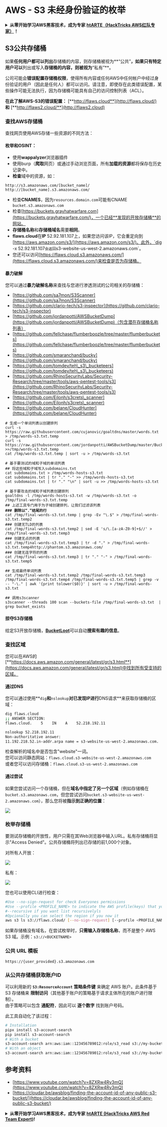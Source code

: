 # AWS - S3 未经身份验证的枚举

<details>

<summary><strong>从零开始学习AWS黑客技术，成为专家</strong> <a href="https://training.hacktricks.xyz/courses/arte"><strong>htARTE（HackTricks AWS红队专家）</strong></a><strong>！</strong></summary>

支持HackTricks的其他方式：

* 如果您想看到您的**公司在HackTricks中做广告**或**下载PDF格式的HackTricks**，请查看[**订阅计划**](https://github.com/sponsors/carlospolop)!
* 获取[**官方PEASS和HackTricks周边产品**](https://peass.creator-spring.com)
* 探索[**PEASS家族**](https://opensea.io/collection/the-peass-family)，我们的独家[NFT](https://opensea.io/collection/the-peass-family)收藏品
* **加入** 💬 [**Discord群**](https://discord.gg/hRep4RUj7f) 或 [**电报群**](https://t.me/peass) 或在**Twitter**上关注我们 🐦 [**@hacktricks_live**](https://twitter.com/hacktricks_live)**。**
* 通过向[**HackTricks**](https://github.com/carlospolop/hacktricks)和[**HackTricks Cloud**](https://github.com/carlospolop/hacktricks-cloud) github仓库提交PR来**分享您的黑客技巧**。

</details>

## S3公共存储桶

如果**任何用户都可以列出**存储桶的内容，则存储桶被视为**“公共”**，如果只有特定用户可以**列出或写入**存储桶的内容，则被视为**“私有”**。

公司可能会**错误配置存储桶权限**，使得所有内容或任何AWS中任何帐户中经过身份验证的用户（因此是任何人）都可以访问。请注意，即使存在此类错误配置，某些操作可能无法执行，因为存储桶可能具有自己的访问控制列表（ACL）。

**在此了解AWS-S3的错误配置：** [**http://flaws.cloud**](http://flaws.cloud/) **和** [**http://flaws2.cloud/**](http://flaws2.cloud)

### 查找AWS存储桶

查找网页使用AWS存储一些资源的不同方法：

#### 枚举和OSINT：

* 使用**wappalyzer**浏览器插件
* 使用burp（**爬取**网页）或通过手动浏览页面，所有**加载的资源**都将保存在历史记录中。
*   **检查**域中的资源，如：

```
http://s3.amazonaws.com/[bucket_name]/
http://[bucket_name].s3.amazonaws.com/
```
* 检查**CNAMES**，因为`resources.domain.com`可能有CNAME `bucket.s3.amazonaws.com`
* 检查[https://buckets.grayhatwarfare.com](https://buckets.grayhatwarfare.com/)，一个已经**发现的开放存储桶**的网站。
* **存储桶名称**和**存储桶域名**需要**相同**。
* **flaws.cloud**在**IP** 52.92.181.107上，如果您访问该IP，它会重定向到[https://aws.amazon.com/s3/](https://aws.amazon.com/s3/)。此外，`dig -x 52.92.181.107`会返回`s3-website-us-west-2.amazonaws.com`。
* 您还可以访问[https://flaws.cloud.s3.amazonaws.com/](https://flaws.cloud.s3.amazonaws.com/)来检查是否为存储桶。

#### 暴力破解

您可以通过**暴力破解名称**来查找与您进行渗透测试的公司相关的存储桶：

* [https://github.com/sa7mon/S3Scanner](https://github.com/sa7mon/S3Scanner)
* [https://github.com/clario-tech/s3-inspector](https://github.com/clario-tech/s3-inspector)
* [https://github.com/jordanpotti/AWSBucketDump](https://github.com/jordanpotti/AWSBucketDump)（包含潜在存储桶名称列表）
* [https://github.com/fellchase/flumberboozle/tree/master/flumberbuckets](https://github.com/fellchase/flumberboozle/tree/master/flumberbuckets)
* [https://github.com/smaranchand/bucky](https://github.com/smaranchand/bucky)
* [https://github.com/tomdev/teh\_s3\_bucketeers](https://github.com/tomdev/teh\_s3\_bucketeers)
* [https://github.com/RhinoSecurityLabs/Security-Research/tree/master/tools/aws-pentest-tools/s3](https://github.com/RhinoSecurityLabs/Security-Research/tree/master/tools/aws-pentest-tools/s3)
* [https://github.com/Eilonh/s3crets\_scanner](https://github.com/Eilonh/s3crets\_scanner)
* [https://github.com/belane/CloudHunter](https://github.com/belane/CloudHunter)

<pre class="language-bash"><code class="lang-bash"># 生成一个单词列表以创建排列
curl -s https://raw.githubusercontent.com/cujanovic/goaltdns/master/words.txt > /tmp/words-s3.txt.temp
curl -s https://raw.githubusercontent.com/jordanpotti/AWSBucketDump/master/BucketNames.txt >>/tmp/words-s3.txt.temp
cat /tmp/words-s3.txt.temp | sort -u > /tmp/words-s3.txt

# 基于要测试的域和子域的单词列表
## 将这些域和子域写入subdomains.txt
cat subdomains.txt > /tmp/words-hosts-s3.txt
cat subdomains.txt | tr "." "-" >> /tmp/words-hosts-s3.txt
cat subdomains.txt | tr "." "\n" | sort -u >> /tmp/words-hosts-s3.txt

# 基于要攻击的域和子域列表创建排列
goaltdns -l /tmp/words-hosts-s3.txt -w /tmp/words-s3.txt -o /tmp/final-words-s3.txt.temp
## 上述工具专门用于为子域创建排列，让我们过滤该列表
<strong>### 删除以“.”结尾的行
</strong>cat /tmp/final-words-s3.txt.temp | grep -Ev "\.$" > /tmp/final-words-s3.txt.temp2
### 创建无TLD的列表
cat /tmp/final-words-s3.txt.temp2 | sed -E 's/\.[a-zA-Z0-9]+$//' > /tmp/final-words-s3.txt.temp3
### 创建无点的列表
cat /tmp/final-words-s3.txt.temp3 | tr -d "." > /tmp/final-words-s3.txt.temp4http://phantom.s3.amazonaws.com/
### 创建无连字符的列表
cat /tmp/final-words-s3.txt.temp3 | tr "." "-" > /tmp/final-words-s3.txt.temp5

## 生成最终单词列表
cat /tmp/final-words-s3.txt.temp2 /tmp/final-words-s3.txt.temp3 /tmp/final-words-s3.txt.temp4 /tmp/final-words-s3.txt.temp5 | grep -v -- "-\." | awk '{print tolower($0)}' | sort -u > /tmp/final-words-s3.txt

## 调用s3scanner
s3scanner --threads 100 scan --buckets-file /tmp/final-words-s3.txt  | grep bucket_exists
</code></pre>

#### 掠夺S3存储桶

给定S3开放存储桶，[**BucketLoot**](https://github.com/redhuntlabs/BucketLoot)可以自动**搜索有趣的信息**。

### 查找区域

您可以在AWS的[**https://docs.aws.amazon.com/general/latest/gr/s3.html**](https://docs.aws.amazon.com/general/latest/gr/s3.html)中找到所有受支持的区域。

#### 通过DNS

您可以通过使用**`dig`**和**`nslookup`**对已发现IP进行**DNS请求**来获取存储桶的区域：
```bash
dig flaws.cloud
;; ANSWER SECTION:
flaws.cloud.    5    IN    A    52.218.192.11

nslookup 52.218.192.11
Non-authoritative answer:
11.192.218.52.in-addr.arpa name = s3-website-us-west-2.amazonaws.com.
```
检查解析的域名中是否包含"website"一词。\
您可以访问静态网站：`flaws.cloud.s3-website-us-west-2.amazonaws.com`\
或者您可以访问存储桶：`flaws.cloud.s3-us-west-2.amazonaws.com`

#### 通过尝试

如果您尝试访问一个存储桶，但在**域名中指定了另一个区域**（例如存储桶在`bucket.s3.amazonaws.com`，但您尝试访问`bucket.s3-website-us-west-2.amazonaws.com`），那么您将被**指示到正确的位置**：

![](<../../../.gitbook/assets/image (57).png>)

### 枚举存储桶

要测试存储桶的开放性，用户只需在其Web浏览器中输入URL。私有存储桶将显示"Access Denied"。公共存储桶将列出已存储的前1,000个对象。

对所有人开放：

![](<../../../.gitbook/assets/image (67).png>)

私有：

![](<../../../.gitbook/assets/image (78).png>)

您也可以使用CLI进行检查：
```bash
#Use --no-sign-request for check Everyones permissions
#Use --profile <PROFILE_NAME> to indicate the AWS profile(keys) that youwant to use: Check for "Any Authenticated AWS User" permissions
#--recursive if you want list recursivelyls
#Opcionally you can select the region if you now it
aws s3 ls s3://flaws.cloud/ [--no-sign-request] [--profile <PROFILE_NAME>] [ --recursive] [--region us-west-2]
```
如果存储桶没有域名，在尝试枚举时，**只需输入存储桶名称**，而不是整个 AWS S3 域。示例：`s3://<BUCKETNAME>`

### 公共 URL 模板
```
https://{user_provided}.s3.amazonaws.com
```
### 从公共存储桶获取账户ID

可以利用新的 **`S3:ResourceAccount`** **策略条件键** 来确定 AWS 账户。此条件基于 S3 存储桶来 **限制访问**（其他基于账户的策略基于请求主体所在的账户进行限制）。\
由于策略可以包含 **通配符**，因此可以 **逐个数字** 找到账户号码。

此工具自动化了该过程：
```bash
# Installation
pipx install s3-account-search
pip install s3-account-search
# With a bucket
s3-account-search arn:aws:iam::123456789012:role/s3_read s3://my-bucket
# With an object
s3-account-search arn:aws:iam::123456789012:role/s3_read s3://my-bucket/path/to/object.ext
```
## 参考资料

* [https://www.youtube.com/watch?v=8ZXRw4Ry3mQ](https://www.youtube.com/watch?v=8ZXRw4Ry3mQ)
* [https://cloudar.be/awsblog/finding-the-account-id-of-any-public-s3-bucket/](https://cloudar.be/awsblog/finding-the-account-id-of-any-public-s3-bucket/)

<details>

<summary><strong>从零开始学习AWS黑客技术，成为专家</strong> <a href="https://training.hacktricks.xyz/courses/arte"><strong>htARTE (HackTricks AWS Red Team Expert)</strong></a><strong>!</strong></summary>

支持HackTricks的其他方式：

* 如果您想在HackTricks中看到您的**公司广告**或**下载PDF版本的HackTricks**，请查看[**订阅计划**](https://github.com/sponsors/carlospolop)!
* 获取[**官方PEASS & HackTricks周边产品**](https://peass.creator-spring.com)
* 探索[**PEASS家族**](https://opensea.io/collection/the-peass-family)，我们的独家[**NFTs**](https://opensea.io/collection/the-peass-family)
* **加入** 💬 [**Discord群**](https://discord.gg/hRep4RUj7f) 或 [**电报群**](https://t.me/peass) 或在**Twitter**上关注我们 🐦 [**@hacktricks_live**](https://twitter.com/hacktricks_live)**.**
* 通过向[**HackTricks**](https://github.com/carlospolop/hacktricks)和[**HackTricks Cloud**](https://github.com/carlospolop/hacktricks-cloud) github仓库提交PR来分享您的黑客技巧。

</details>
